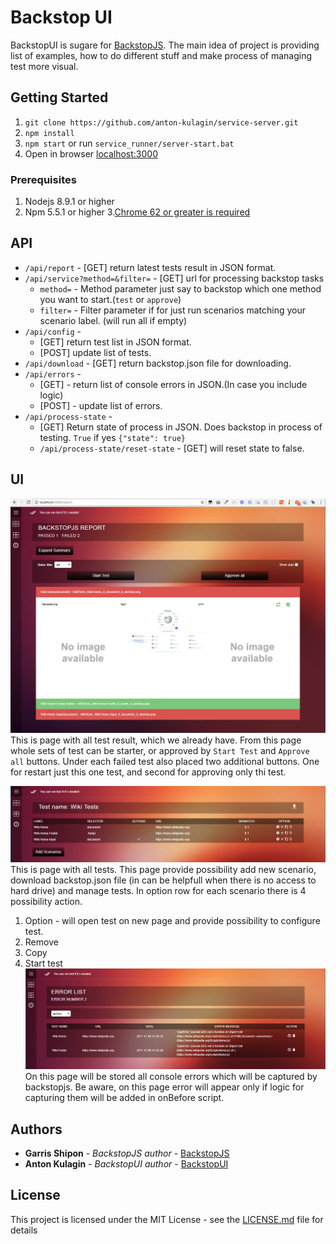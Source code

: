 
# Backstop UI

BackstopUI is sugare for [BackstopJS](https://github.com/garris/BackstopJS). The main idea of  project is providing list of examples, how to do different stuff and make process of managing test more visual.


## Getting Started

1. ```git clone https://github.com/anton-kulagin/service-server.git ```
2. ``` npm install ```
3. ``` npm start ```  or run ```service_runner/server-start.bat```
4. Open in browser [localhost:3000](localhost:3000)


### Prerequisites
1. Nodejs 8.9.1 or higher
2. Npm 5.5.1 or higher
3.[Chrome 62 or greater is required](https://www.google.com/chrome/browser/desktop/index.html)

## API <br>
- ```/api/report``` - [GET] return latest tests result in JSON format.
- ```/api/service?method=&filter=``` - [GET] url for processing backstop tasks
    - ```method=``` - Method parameter just say to backstop which one method you want to start.(```test``` or ```approve```)
    - ```filter=``` - Filter parameter if for just run scenarios matching your scenario label. (will run all if empty)
- ```/api/config``` - 
    - [GET] return test list in JSON format.
    - [POST] update list of tests.
- ```/api/download``` - [GET] return backstop.json file for downloading.
- ```/api/errors``` - 
    - [GET] - return list of console errors in JSON.(In case you include logic)
    - [POST] - update list of errors.
- ```/api/process-state``` - 
    - [GET] Return state of process in JSON. Does backstop in process of testing. ```True``` if yes
    ```{"state": true}```
    - ```/api/process-state/reset-state``` - [GET] will reset state to false.


## UI
![Report Tab](assets/report_tab.png "Report Tab")
This is page with all test result, which we already have. From this page whole sets of test can be starter, or approved by `Start Test` and `Approve all` buttons. Under each failed test also placed two additional buttons. One for restart just this one test, and second for approving only thi test.

![Test List Tab](assets/test_list_tab.png "Test List Tab")
This is page with all tests. This page provide possibility add new scenario, download backstop.json file (in can be helpfull when there is no access to hard drive) and manage tests. In option row for each scenario there is 4 possibility action. 
1. Option - will open test on new page and provide possibility to configure test.
2. Remove
3. Copy
4. Start test
![Error List Tab](assets/error_list_tab.png "Error List Tab")
On this page will be stored all console errors which will be captured by backstopjs.
Be aware, on this page error will appear only if logic for capturing them will be added in onBefore script.


## Authors

* **Garris Shipon** - *BackstopJS author* - [BackstopJS](https://github.com/garris/BackstopJS)
* **Anton Kulagin** - *BackstopUI author* - [BackstopUI](https://github.com/anton-kulagin/service-server)


## License

This project is licensed under the MIT License - see the [LICENSE.md](LICENSE.md) file for details
